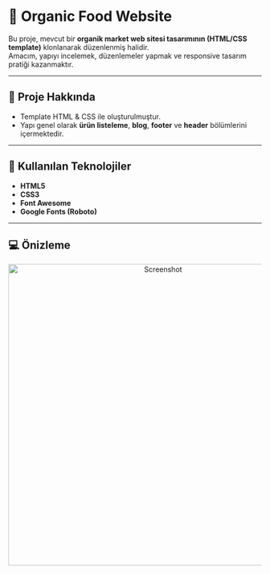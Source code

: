 # 🥬 Organic Food Website

Bu proje, mevcut bir **organik market web sitesi tasarımının (HTML/CSS template)** klonlanarak düzenlenmiş halidir.  
Amacım, yapıyı incelemek, düzenlemeler yapmak ve responsive tasarım pratiği kazanmaktır.  

---

## 🌱 Proje Hakkında

- Template HTML & CSS ile oluşturulmuştur.   
- Yapı genel olarak **ürün listeleme**, **blog**, **footer** ve **header** bölümlerini içermektedir.  

---

## 🧩 Kullanılan Teknolojiler

- **HTML5**  
- **CSS3**  
- **Font Awesome**  
- **Google Fonts (Roboto)**  

---

## 💻 Önizleme

<p align="center">
  <img src="organic_food.png" alt="Screenshot" width="600">
</p>
